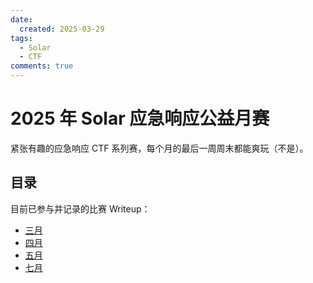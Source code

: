 ```yaml
---
date:
  created: 2025-03-29
tags:
  - Solar
  - CTF
comments: true
---
```


# 2025 年 Solar 应急响应公益月赛

紧张有趣的应急响应 CTF 系列赛，每个月的最后一周周末都能爽玩（不是）。

## 目录

目前已参与并记录的比赛 Writeup：

- [三月](03)
- [四月](04)
- [五月](05)
- [七月](07)
